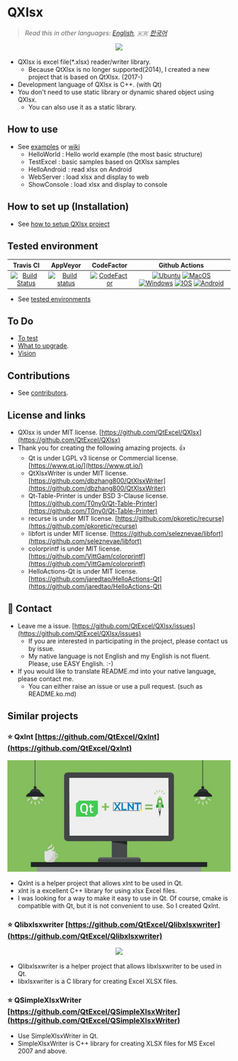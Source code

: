 # QXlsx

> *Read this in other languages: [English](README.md), :kr: [한국어](README.ko.md)*

<p align="center"><img src="https://raw.githubusercontent.com/QtExcel/QXlsx/master/markdown.data/QXlsx-Desktop.png"></p>

- QXlsx is excel file(*.xlsx) reader/writer library.
  - Because QtXlsx is no longer supported(2014), I created a new project that is based on QtXlsx. (2017-)
- Development language of QXlsx is C++. (with Qt)
- You don't need to use static library or dynamic shared object using QXlsx.
  - You can also use it as a static library.

## How to use
- See [examples](Example.md) or [wiki](https://github.com/QtExcel/QXlsx/wiki)
	- HelloWorld : Hello world example (the most basic structure)
	- TestExcel : basic samples based on QtXlsx samples
	- HelloAndroid : read xlsx on Android
	- WebServer : load xlsx and display to web
	- ShowConsole : load xlsx and display to console

## How to set up (Installation)

- See [how to setup QXlsx project](HowToSetProject.md)	

## Tested environment

| Travis CI | AppVeyor  | CodeFactor | Github Actions |
| :-------: | :-------: | :--------: | :------------: |
| [![Build Status](https://travis-ci.com/QtExcel/QXlsx.svg?branch=master)](https://travis-ci.com/QtExcel/QXlsx) | [![Build status](https://ci.appveyor.com/api/projects/status/jkod8257gg66vm6e?svg=true)](https://ci.appveyor.com/project/QtExcel/qxlsx) | [![CodeFactor](https://www.codefactor.io/repository/github/qtexcel/qxlsx/badge)](https://www.codefactor.io/repository/github/qtexcel/qxlsx) | [![Ubuntu](https://github.com/QtExcel/QXlsx/workflows/Ubuntu/badge.svg)](https://github.com/QtExcel/QXlsx/actions/Ubuntu)  [![MacOS](https://github.com/QtExcel/QXlsx/workflows/MacOS/badge.svg)](https://github.com/QtExcel/QXlsx/actions/MacOS)  [![Windows](https://github.com/QtExcel/QXlsx/workflows/Windows/badge.svg)](https://github.com/QtExcel/QXlsx/actions/Windows)  [![IOS](https://github.com/QtExcel/QXlsx/workflows/IOS/badge.svg)](https://github.com/QtExcel/QXlsx/actions/IOS)  [![Android](https://github.com/QtExcel/QXlsx/workflows/Android/badge.svg)](https://github.com/QtExcel/QXlsx/actions/Android) | 

- See [tested environments](TestEnv.md)

## To Do
- [To test](ToTest.md)
- [What to upgrade](ToUpgrade.md).
- [Vision](Vision.md)

## Contributions
- See [contributors](https://github.com/QtExcel/QXlsx/graphs/contributors).

## License and links
- QXlsx is under MIT license. [https://github.com/QtExcel/QXlsx](https://github.com/QtExcel/QXlsx)
- Thank you for creating the following amazing projects. :+1:
  - Qt is under LGPL v3 license or Commercial license. [https://www.qt.io/](https://www.qt.io/) 
  - QtXlsxWriter is under MIT license. [https://github.com/dbzhang800/QtXlsxWriter](https://github.com/dbzhang800/QtXlsxWriter)
  - Qt-Table-Printer is under BSD 3-Clause license. [https://github.com/T0ny0/Qt-Table-Printer](https://github.com/T0ny0/Qt-Table-Printer) 
  - recurse is under MIT license. [https://github.com/pkoretic/recurse](https://github.com/pkoretic/recurse)
  - libfort is under MIT license. [https://github.com/seleznevae/libfort](https://github.com/seleznevae/libfort)
  - colorprintf is under MIT license. [https://github.com/VittGam/colorprintf](https://github.com/VittGam/colorprintf)
  - HelloActions-Qt is under MIT license. [https://github.com/jaredtao/HelloActions-Qt](https://github.com/jaredtao/HelloActions-Qt)  

## :email: Contact
- Leave me a issue. [https://github.com/QtExcel/QXlsx/issues](https://github.com/QtExcel/QXlsx/issues)
	- If you are interested in participating in the project, please contact us by issue.
	- My native language is not English and my English is not fluent. Please, use EASY English. :-)
- If you would like to translate README.md into your native language, please contact me.
	- You can either raise an issue or use a pull request. (such as README.ko.md)
	
## Similar projects

### :star: <b>Qxlnt</b> [https://github.com/QtExcel/Qxlnt](https://github.com/QtExcel/Qxlnt)

<p align="center"><img src="https://github.com/QtExcel/Qxlnt/raw/master/markdown-data/Concept-QXlnt.jpg"></p>

- Qxlnt is a helper project that allows xlnt to be used in Qt.
- xlnt is a excellent C++ library for using xlsx Excel files.
- I was looking for a way to make it easy to use in Qt. Of course, cmake is compatible with Qt, but it is not convenient to use. So I created Qxlnt.

### :star: <b>Qlibxlsxwriter</b> [https://github.com/QtExcel/Qlibxlsxwriter](https://github.com/QtExcel/Qlibxlsxwriter)

<p align="center"><img src="https://github.com/QtExcel/Qlibxlsxwriter/raw/master/markdown.data/logo.png"></p>

- Qlibxlsxwriter is a helper project that allows libxlsxwriter to be used in Qt.
- libxlsxwriter is a C library for creating Excel XLSX files.

### :star: <b>QSimpleXlsxWriter</b> [https://github.com/QtExcel/QSimpleXlsxWriter](https://github.com/QtExcel/QSimpleXlsxWriter)

- Use SimpleXlsxWriter in Qt.
- SimpleXlsxWriter is C++ library for creating XLSX files for MS Excel 2007 and above.
